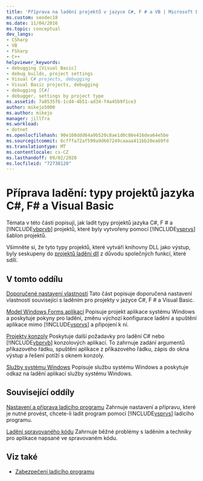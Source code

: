 ```yaml
---
title: 'Příprava na ladění projektů v jazyce C#, F # a VB | Microsoft Docs'
ms.custom: seodec18
ms.date: 11/04/2016
ms.topic: conceptual
dev_langs:
- CSharp
- VB
- FSharp
- C++
helpviewer_keywords:
- debugging [Visual Basic]
- debug builds, project settings
- Visual C# projects, debugging
- Visual Basic projects, debugging
- debugging [C#]
- debugger, settings by project type
ms.assetid: 7a0535f6-1cd4-4b51-ad34-f4a45b9f1ce3
author: mikejo5000
ms.author: mikejo
manager: jillfra
ms.workload:
- dotnet
ms.openlocfilehash: 90e108ddd64a9b520c8ae1d0c86e416dea64e5be
ms.sourcegitcommit: 6cfffa72af599a9d667249caaaa411bb28ea69fd
ms.translationtype: MT
ms.contentlocale: cs-CZ
ms.lasthandoff: 09/02/2020
ms.locfileid: "72738120"
---
```

# <a name="debugging-preparation-c-f-and-visual-basic-project-types"></a>Příprava ladění: typy projektů jazyka C#, F# a Visual Basic
Témata v této části popisují, jak ladit typy projektů jazyka C#, F # a [!INCLUDE[vbprvb](../code-quality/includes/vbprvb_md.md)] projektů, které byly vytvořeny pomocí [!INCLUDE[vsprvs](../code-quality/includes/vsprvs_md.md)] šablon projektů.

 Všimněte si, že tyto typy projektů, které vytváří knihovny DLL jako výstup, byly seskupeny do [projektů ladění dll](../debugger/debugging-dll-projects.md) z důvodu společných funkcí, které sdílí.

## <a name="in-this-section"></a>V tomto oddílu
 [Doporučené nastavení vlastností](../debugger/managed-debugging-recommended-property-settings.md) Tato část popisuje doporučená nastavení vlastností související s laděním pro projekty v jazyce C#, F # a Visual Basic.

 [Model Windows Forms aplikací](../debugger/debugging-preparation-windows-forms-applications.md) Popisuje projekt aplikace systému Windows a poskytuje pokyny pro ladění, změnu výchozí konfigurace ladění a spuštění aplikace mimo [!INCLUDE[vsprvs](../code-quality/includes/vsprvs_md.md)] a připojení k ní.

 [Projekty konzoly](../debugger/debugging-preparation-console-projects.md) Poskytuje další požadavky pro ladění C# nebo [!INCLUDE[vbprvb](../code-quality/includes/vbprvb_md.md)] konzolových aplikací. To zahrnuje zadání argumentů příkazového řádku, spuštění aplikace z příkazového řádku, zápis do okna výstup a řešení potíží s oknem konzoly.

 [Služby systému Windows](../debugger/debugging-preparation-windows-services.md) Popisuje službu systému Windows a poskytuje odkaz na ladění aplikací služby systému Windows.

## <a name="related-sections"></a>Související oddíly
 [Nastavení a příprava ladicího programu](../debugger/debugger-settings-and-preparation.md) Zahrnuje nastavení a přípravu, které je nutné provést, chcete-li ladit program pomocí [!INCLUDE[vsprvs](../code-quality/includes/vsprvs_md.md)] ladicího programu.

 [Ladění spravovaného kódu](../debugger/debugging-managed-code.md) Zahrnuje běžné problémy s laděním a techniky pro aplikace napsané ve spravovaném kódu.

## <a name="see-also"></a>Viz také
- [Zabezpečení ladicího programu](../debugger/debugger-security.md)